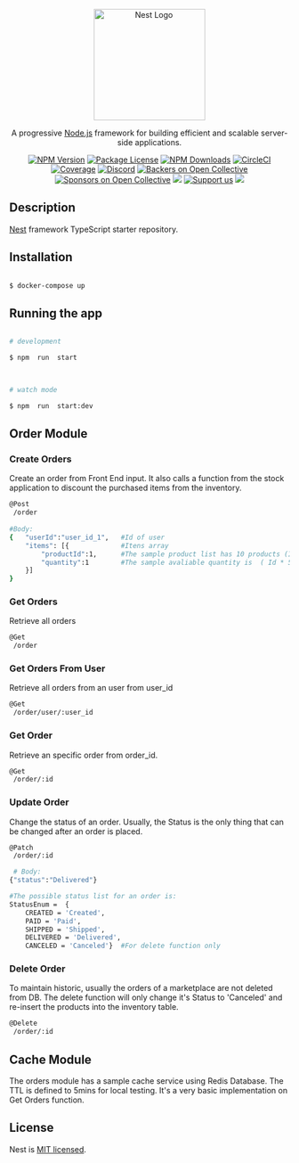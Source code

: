 <p align="center">
  <a href="http://nestjs.com/" target="blank"><img src="https://nestjs.com/img/logo-small.svg" width="200" alt="Nest Logo" /></a>
</p>

[circleci-image]: https://img.shields.io/circleci/build/github/nestjs/nest/master?token=abc123def456
[circleci-url]: https://circleci.com/gh/nestjs/nest

  <p align="center">A progressive <a href="http://nodejs.org" target="_blank">Node.js</a> framework for building efficient and scalable server-side applications.</p>
    <p align="center">
<a href="https://www.npmjs.com/~nestjscore" target="_blank"><img src="https://img.shields.io/npm/v/@nestjs/core.svg" alt="NPM Version" /></a>
<a href="https://www.npmjs.com/~nestjscore" target="_blank"><img src="https://img.shields.io/npm/l/@nestjs/core.svg" alt="Package License" /></a>
<a href="https://www.npmjs.com/~nestjscore" target="_blank"><img src="https://img.shields.io/npm/dm/@nestjs/common.svg" alt="NPM Downloads" /></a>
<a href="https://circleci.com/gh/nestjs/nest" target="_blank"><img src="https://img.shields.io/circleci/build/github/nestjs/nest/master" alt="CircleCI" /></a>
<a href="https://coveralls.io/github/nestjs/nest?branch=master" target="_blank"><img src="https://coveralls.io/repos/github/nestjs/nest/badge.svg?branch=master#9" alt="Coverage" /></a>
<a href="https://discord.gg/G7Qnnhy" target="_blank"><img src="https://img.shields.io/badge/discord-online-brightgreen.svg" alt="Discord"/></a>
<a href="https://opencollective.com/nest#backer" target="_blank"><img src="https://opencollective.com/nest/backers/badge.svg" alt="Backers on Open Collective" /></a>
<a href="https://opencollective.com/nest#sponsor" target="_blank"><img src="https://opencollective.com/nest/sponsors/badge.svg" alt="Sponsors on Open Collective" /></a>
  <a href="https://paypal.me/kamilmysliwiec" target="_blank"><img src="https://img.shields.io/badge/Donate-PayPal-ff3f59.svg"/></a>
    <a href="https://opencollective.com/nest#sponsor"  target="_blank"><img src="https://img.shields.io/badge/Support%20us-Open%20Collective-41B883.svg" alt="Support us"></a>
  <a href="https://twitter.com/nestframework" target="_blank"><img src="https://img.shields.io/twitter/follow/nestframework.svg?style=social&label=Follow"></a>
</p>
  <!--[![Backers on Open Collective](https://opencollective.com/nest/backers/badge.svg)](https://opencollective.com/nest#backer)
  [![Sponsors on Open Collective](https://opencollective.com/nest/sponsors/badge.svg)](https://opencollective.com/nest#sponsor)-->

## Description

[Nest](https://github.com/nestjs/nest) framework TypeScript starter repository.

## Installation

  

```bash

$ docker-compose up

```

  

## Running the app

  

```bash

# development

$ npm  run  start

  

# watch mode

$ npm  run  start:dev
```

  

## Order Module

### Create Orders


Create an order from Front End input. It also calls a function from the stock application to discount the purchased items from the inventory. 
```bash
@Post
 /order
 
#Body:
{	"userId":"user_id_1", 	#Id of user
	"items": [{				#Itens array 
		"productId":1,  	#The sample product list has 10 products (Id: 1 - 10) 
		"quantity":1		#The sample avaliable quantity is  ( Id * 5 )
	}]                      
}  							
```
### Get Orders 
Retrieve all orders
```bash
@Get 
 /order
```
###  Get Orders From User 
Retrieve all orders from an user from user_id
```bash
@Get 
 /order/user/:user_id
```
###  Get Order
Retrieve an specific order from order_id.
```bash
@Get 
 /order/:id
```
###  Update Order 
Change the status of an order. Usually, the Status is the only thing that can be changed after an order is placed. 
```bash
@Patch 
 /order/:id

 # Body: 
{"status":"Delivered"}	

#The possible status list for an order is: 
StatusEnum =  {
	CREATED = 'Created',
	PAID = 'Paid',
	SHIPPED = 'Shipped',
	DELIVERED = 'Delivered',
	CANCELED = 'Canceled'}  #For delete function only
```
###   Delete Order
To maintain historic, usually the orders of a marketplace are not deleted from DB.
The delete function will only change it's Status to 'Canceled' and re-insert the products into the inventory table.
```bash
@Delete 
 /order/:id
``` 

## Cache Module

The orders module has a sample cache service using Redis Database. The TTL is defined  to 5mins for local testing. It's a very basic implementation on Get Orders function.  

## License  

Nest is [MIT licensed](LICENSE).